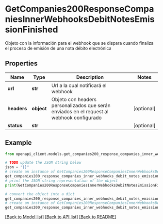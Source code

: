 # GetCompanies200ResponseCompaniesInnerWebhooksDebitNotesEmissionFinished

Objeto con la información para el webhook que se dispara cuando finaliza el proceso de emisión de una nota débito electrónica

## Properties

Name | Type | Description | Notes
------------ | ------------- | ------------- | -------------
**url** | **str** | Url a la cual notificará el webhook | 
**headers** | **object** | Objeto con headers personalizados que serán enviados en el request al webhook configurado | [optional] 
**status** | **str** |  | [optional] 

## Example

```python
from openapi_client.models.get_companies200_response_companies_inner_webhooks_debit_notes_emission_finished import GetCompanies200ResponseCompaniesInnerWebhooksDebitNotesEmissionFinished

# TODO update the JSON string below
json = "{}"
# create an instance of GetCompanies200ResponseCompaniesInnerWebhooksDebitNotesEmissionFinished from a JSON string
get_companies200_response_companies_inner_webhooks_debit_notes_emission_finished_instance = GetCompanies200ResponseCompaniesInnerWebhooksDebitNotesEmissionFinished.from_json(json)
# print the JSON string representation of the object
print(GetCompanies200ResponseCompaniesInnerWebhooksDebitNotesEmissionFinished.to_json())

# convert the object into a dict
get_companies200_response_companies_inner_webhooks_debit_notes_emission_finished_dict = get_companies200_response_companies_inner_webhooks_debit_notes_emission_finished_instance.to_dict()
# create an instance of GetCompanies200ResponseCompaniesInnerWebhooksDebitNotesEmissionFinished from a dict
get_companies200_response_companies_inner_webhooks_debit_notes_emission_finished_from_dict = GetCompanies200ResponseCompaniesInnerWebhooksDebitNotesEmissionFinished.from_dict(get_companies200_response_companies_inner_webhooks_debit_notes_emission_finished_dict)
```
[[Back to Model list]](../README.md#documentation-for-models) [[Back to API list]](../README.md#documentation-for-api-endpoints) [[Back to README]](../README.md)


